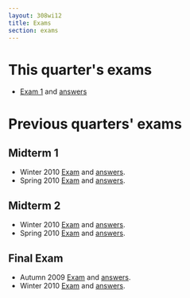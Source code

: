 ```yaml
---
layout: 308wi12
title: Exams
section: exams
---
```


# This quarter's exams

- [Exam 1][e1] and [answers][e1a]

[e1]: {{site.url}}/math308/wi12/exams/exam1.pdf
[e1a]:  {{site.url}}/math308/wi12/exams/exam1-ans.pdf

# Previous quarters' exams

## Midterm 1

-   Winter 2010 [Exam]({{site.url}}/math308/exams/1-wi10.pdf) and [answers]({{site.url}}/math308/exams/1-wi10-ans.pdf).
-   Spring 2010 [Exam]({{site.url}}/math308/exams/1-sp10.pdf) and [answers]({{site.url}}/math308/exams/1-sp10-ans.pdf).

## Midterm 2

-   Winter 2010 [Exam]({{site.url}}/math308/exams/2-wi10.pdf) and [answers]({{site.url}}/math308/exams/2-wi10-ans.pdf).
-   Spring 2010 [Exam]({{site.url}}/math308/exams/2-sp10.pdf) and [answers]({{site.url}}/math308/exams/2-sp10-ans.pdf).

## Final Exam

-   Autumn 2009 [Exam]({{site.url}}/math308/exams/f-au09.pdf) and [answers]({{site.url}}/math308/exams/f-au09-ans.pdf).
-   Winter 2010 [Exam]({{site.url}}/math308/exams/f-wi10.pdf) and [answers]({{site.url}}/math308/exams/f-wi10-ans.pdf).

